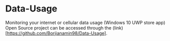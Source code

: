 # Data-Usage

Monitoring your internet or cellular data usage (Windows 10 UWP store app)
Open Source project can be accessed through the (link)[https://github.com/Borjianamin98/Data-Usage].
